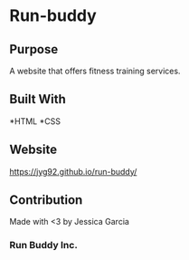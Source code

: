 # Run-buddy

## Purpose
A website that offers fitness training services.

## Built With
*HTML
*CSS

## Website
https://jyg92.github.io/run-buddy/

## Contribution
Made with <3 by Jessica Garcia 

### Run Buddy Inc.